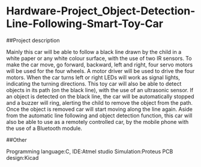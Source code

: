 # Hardware-Project_Object-Detection-Line-Following-Smart-Toy-Car

##Project description

Mainly this car will be able to follow a black line drawn by the child in a white paper or any white 
colour surface, with the use of two IR sensors. To make the car move, go forward, backward, left 
and right, four servo motors will be used for the four wheels. A motor driver will be used to drive 
the four motors. When the car turns left or right LEDs will work as signal lights, indicating the 
turning directions.
This toy car will also be able to detect objects in its path (on the black line), with the use of an 
ultrasonic sensor. If an object is detected on the black line, the car will be automatically stopped 
and a buzzer will ring, alerting the child to remove the object from the path. Once the object is 
removed car will start moving along the line again. 
Aside from the automatic line following and object detection function, this car will also be able to 
use as a remotely controlled car, by the mobile phone with the use of a Bluetooth module.

##Other

Programming language:C,
IDE:Atmel studio
Simulation:Proteus
PCB design:Kicad
